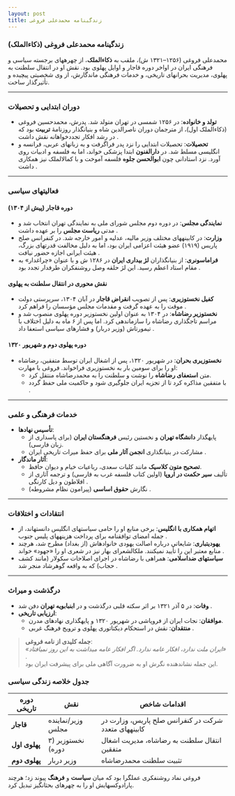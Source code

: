 ```yaml
---
layout: post
title: زندگینامه محمدعلی فروغی
---
```


### زندگینامه محمدعلی فروغی (ذکاءالملک)  
محمدعلی فروغی (۱۲۵۶–۱۳۲۱ ش)، ملقب به **ذکاءالملک**، از چهرههای برجسته سیاسی و فرهنگی ایران در اواخر دوره قاجار و اوایل پهلوی بود. نقش او در انتقال سلطنت به پهلوی، مدیریت بحرانهای تاریخی، و خدمات فرهنگی ماندگارش، از وی شخصیتی پیچیده و تأثیرگذار ساخت.  

---

### **دوران ابتدایی و تحصیلات**  
- **تولد و خانواده**: در ۱۲۵۶ شمسی در تهران متولد شد. پدرش، محمدحسین فروغی (ذکاءالملک اول)، از مترجمان دوران ناصرالدین شاه و بنیانگذار روزنامهٔ **تربیت** بود که در رشد افکار تجددخواهانه نقش داشت .  
- **تحصیلات**: تحصیلات ابتدایی را نزد پدر فراگرفت و به زبانهای عربی، فرانسه و انگلیسی مسلط شد. در **دارالفنون** ابتدا پزشکی خواند، اما به فلسفه و ادبیات روی آورد. نزد استادانی چون **ابوالحسن جلوه** فلسفه آموخت و با کمالالملک نیز همکاری داشت .  

---

### **فعالیتهای سیاسی**  
#### **دوره قاجار (پیش از ۱۳۰۴)**  
- **نمایندگی مجلس**: در دوره دوم مجلس شورای ملی به نمایندگی تهران انتخاب شد و مدتی **ریاست مجلس** را بر عهده داشت .  
- **وزارت**: در کابینههای مختلف وزیر مالیه، عدلیه و امور خارجه شد. در کنفرانس صلح پاریس (۱۹۱۹) عضو هیئت اعزامی ایران بود، اما به دلیل مخالفت قدرتهای بزرگ، هیئت ایرانی اجازه حضور نیافت .  
- **فراماسونری**: از بنیانگذاران **لژ بیداری ایران** در ۱۲۸۶ ش و با عنوان «چراغدار» به مقام استاد اعظم رسید. این لژ حلقه وصل روشنفکران طرفدار تجدد بود .  

#### **نقش محوری در انتقال سلطنت به پهلوی**  
- **کفیل نخستوزیری**: پس از تصویب **انقراض قاجار** در آبان ۱۳۰۴، سرپرستی دولت موقت را به عهده گرفت و مقدمات مجلس مؤسسان را فراهم کرد .  
- **نخستوزیر رضاشاه**: در ۱۳۰۴ به عنوان اولین نخستوزیر دوره پهلوی منصوب شد و مراسم تاجگذاری رضاشاه را سازماندهی کرد. اما پس از ۶ ماه به دلیل اختلاف با تیمورتاش (وزیر دربار) و فشارهای سیاسی استعفا داد .  

#### **دوره پهلوی دوم و شهریور ۱۳۲۰**  
- **نخستوزیری بحران**: در شهریور ۱۳۲۰، پس از اشغال ایران توسط متفقین، رضاشاه او را برای سومین بار به نخستوزیری فراخواند. فروغی با مهارت:  
  - متن **استعفای رضاشاه** را نوشت و سلطنت را به محمدرضاشاه منتقل کرد.  
  - با متفقین مذاکره کرد تا از تجزیه ایران جلوگیری شود و حاکمیت ملی حفظ گردد .  

---

### **خدمات فرهنگی و علمی**  
- **تأسیس نهادها**:  
  - پایهگذار **دانشگاه تهران** و نخستین رئیس **فرهنگستان ایران** (برای پاسداری از زبان فارسی).  
  - مشارکت در بنیانگذاری **انجمن آثار ملی** برای حفظ میراث تاریخی ایران .  
- **آثار ماندگار**:  
  - **تصحیح متون کلاسیک** مانند کلیات سعدی، رباعیات خیام و دیوان حافظ.  
  - تألیف **سیر حکمت در اروپا** (اولین کتاب فلسفه غرب به فارسی) و ترجمه آثاری از افلاطون و دیل کارنگی .  
  - نگارش **حقوق اساسی** (پیرامون نظام مشروطه) .  

---

### **انتقادات و اختلافات**  
- **اتهام همکاری با انگلیس**: برخی منابع او را حامی سیاستهای انگلیس دانستهاند، از جمله امضای توافقنامه برای پرداخت هزینههای پلیس جنوب .  
- **یهودیتباری**: شایعاتی درباره اصالت یهودی خانوادهاش (از بغداد) مطرح شد، هرچند منابع معتبر این را تأیید نمیکنند. ملکالشعرای بهار نیز در شعری او را «جهود» خواند .  
- **سیاستهای ضداسلامی**: همراهی با رضاشاه در اجرای اصلاحات سکولار (مانند کشف حجاب) که به واقعه گوهرشاد منجر شد .  

---

### **درگذشت و میراث**  
- **وفات**: در ۵ آذر ۱۳۲۱ بر اثر سکته قلبی درگذشت و در **ابنبابویه تهران** دفن شد .  
- **ارزیابی تاریخی**:  
  - **موافقان**: نجات ایران از فروپاشی در شهریور ۱۳۲۰ و پایهگذاری نهادهای مدرن.  
  - **منتقدان**: نقش در استحکام دیکتاتوری پهلوی و ترویج فرهنگ غربی .  

> **جمله کلیدی از نامه فروغی**:  
> *«ایران ملت ندارد، افکار عامه ندارد. اگر افکار عامه میداشت به این روز نمیافتاد»* .  
این جمله نشاندهنده نگرش او به ضرورت آگاهی ملی برای پیشرفت ایران بود.  

### جدول خلاصه زندگی سیاسی  
| دوره تاریخی | نقش | اقدامات شاخص |  
|------------|------|--------------|  
| **قاجار** | وزیر/نماینده مجلس | شرکت در کنفرانس صلح پاریس، وزارت در کابینههای متعدد |  
| **پهلوی اول** | نخستوزیر (۳ دوره) | انتقال سلطنت به رضاشاه، مدیریت اشغال متفقین |  
| **پهلوی دوم** | وزیر دربار | تثبیت سلطنت محمدرضاشاه |  

فروغی نماد روشنفکری عملگرا بود که میان **سیاست** و **فرهنگ** پیوند زد؛ هرچند پارادوکسهایش او را به چهرهای بحثانگیز تبدیل کرد.
